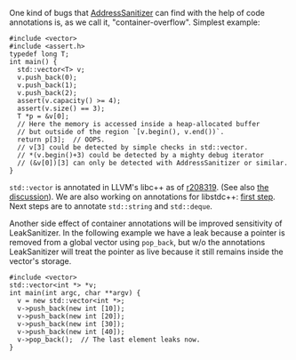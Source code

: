 One kind of bugs that [AddressSanitizer](AddressSanitizer.md) can find with the help of code annotations is, as we call it, "container-overflow".
Simplest example:
```
#include <vector>
#include <assert.h>
typedef long T;
int main() {
  std::vector<T> v;
  v.push_back(0);
  v.push_back(1);
  v.push_back(2);
  assert(v.capacity() >= 4);
  assert(v.size() == 3);
  T *p = &v[0];
  // Here the memory is accessed inside a heap-allocated buffer
  // but outside of the region `[v.begin(), v.end())`.
  return p[3];  // OOPS.
  // v[3] could be detected by simple checks in std::vector.
  // *(v.begin()+3) could be detected by a mighty debug iterator
  // (&v[0])[3] can only be detected with AddressSanitizer or similar.
}
```

`std::vector` is annotated in LLVM's libc++ as of [r208319](http://llvm.org/viewvc/llvm-project?view=revision&revision=208319).
(See also [the discussion](http://lists.cs.uiuc.edu/pipermail/cfe-dev/2013-November/033649.html)).
We are also working on annotations for libstdc++: [first step](http://gcc.gnu.org/viewcvs/gcc?view=revision&revision=207517).
Next steps are to annotate `std::string` and `std::deque`.

Another side effect of container annotations will be improved sensitivity of LeakSanitizer.
In the following example we have a leak because a pointer is removed from a global vector using `pop_back`,
but w/o the annotations LeakSanitizer will treat the pointer as live because it still remains inside the vector's storage.

```
#include <vector>
std::vector<int *> *v;
int main(int argc, char **argv) {
  v = new std::vector<int *>;
  v->push_back(new int [10]);
  v->push_back(new int [20]);
  v->push_back(new int [30]);
  v->push_back(new int [40]);
  v->pop_back();  // The last element leaks now.
}
```